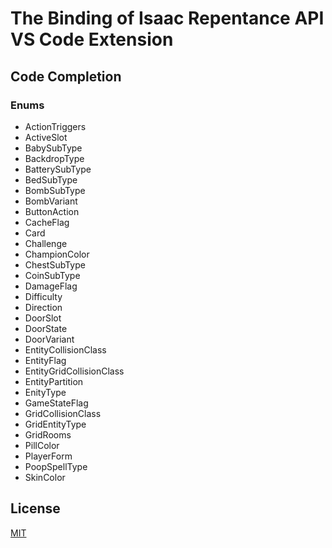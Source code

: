 # The Binding of Isaac Repentance API VS Code Extension
## Code Completion
### Enums
- ActionTriggers
- ActiveSlot
- BabySubType
- BackdropType
- BatterySubType
- BedSubType
- BombSubType
- BombVariant
- ButtonAction
- CacheFlag
- Card
- Challenge
- ChampionColor
- ChestSubType
- CoinSubType
- DamageFlag
- Difficulty
- Direction
- DoorSlot
- DoorState
- DoorVariant
- EntityCollisionClass
- EntityFlag
- EntityGridCollisionClass
- EntityPartition
- EnityType
- GameStateFlag
- GridCollisionClass
- GridEntityType
- GridRooms
- PillColor
- PlayerForm
- PoopSpellType
- SkinColor

## License
[MIT](https://github.com/MochicStudio/isaac-repentance-vscode-ext/blob/master/LICENSE)